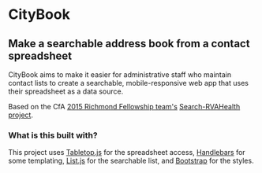# CityBook
## Make a searchable address book from a contact spreadsheet

CityBook aims to make it easier for administrative staff who maintain contact lists to create a searchable, mobile-responsive web app that uses their spreadsheet as a data source.

Based on the CfA [2015 Richmond Fellowship team's](http://rva.codeforamerica.org) [Search-RVAHealth project](https://github.com/codeforamerica/search-rvahealth).

### What is this built with?

This project uses [Tabletop.js](https://github.com/jsoma/tabletop) for the spreadsheet access, [Handlebars](http://handlebarsjs.com/) for some templating, [List.js](http://www.listjs.com/) for the searchable list, and [Bootstrap](http://getbootstrap.com/) for the styles.
